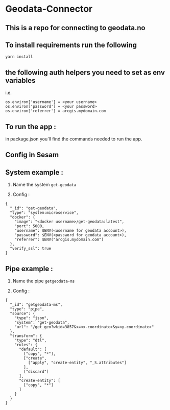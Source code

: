 # Geodata-Connector

## This is a repo for connecting to geodata.no

## To install requirements run the following

```
yarn install
```

## the following auth helpers you need to set as env variables

i.e.

```
os.environ['username'] = <your username>
os.environ['password'] = <your password>
os.environ['referrer'] = arcgis.mydomain.com
```

## To run the app :
in package.json you'll find the
commands needed to run the app.

## Config in Sesam

## System example :

1. Name the system ```get-geodata```

2. Config :
```
{
  "_id": "get-geodata",
  "type": "system:microservice",
  "docker": {
    "image": "<docker username>/get-geodata:latest",
    "port": 5000,
    "username": $ENV(<username for geodata account>),
    "password": $ENV(<password for geodata account>),
    "referrer": $ENV("arcgis.mydomain.com")
  },
  "verify_ssl": true
}
```

## Pipe example :

1. Name the pipe ```getgeodata-ms```

2. Config :
```
{
  "_id": "getgeodata-ms",
  "type": "pipe",
  "source": {
    "type": "json",
    "system": "get-geodata",
    "url": "/get_geo?wkid=3857&x=<x-coordinate>&y=<y-coordinate>"
  },
  "transform": {
    "type": "dtl",
    "rules": {
      "default": [
        ["copy", "*"],
        ["create",
          ["apply", "create-entity", "_S.attributes"]
        ],
        ["discard"]
      ],
      "create-entity": [
        ["copy", "*"]
      ]
    }
  }
}
```